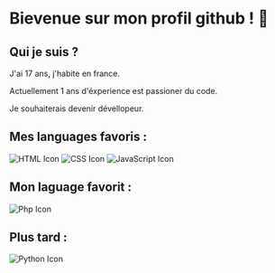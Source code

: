 # Bievenue sur mon profil github ! 🖖

## Qui je suis ?
J'ai 17 ans, j'habite en france.

Actuellement 1 ans d'éxperience est passioner du code.

Je souhaiterais devenir dévellopeur.

## Mes languages favoris :
![HTML Icon](https://img.icons8.com/color/60/html-5--v1.png)
![CSS Icon](https://img.icons8.com/color/60/css3.png)
![JavaScript Icon](https://img.icons8.com/color/60/javascript--v1.png)

## Mon laguage favorit :
![Php Icon](https://www.php.net/images/logos/new-php-logo.png)

## Plus tard :
![Python Icon](https://img.icons8.com/color/60/python--v1.png)  
